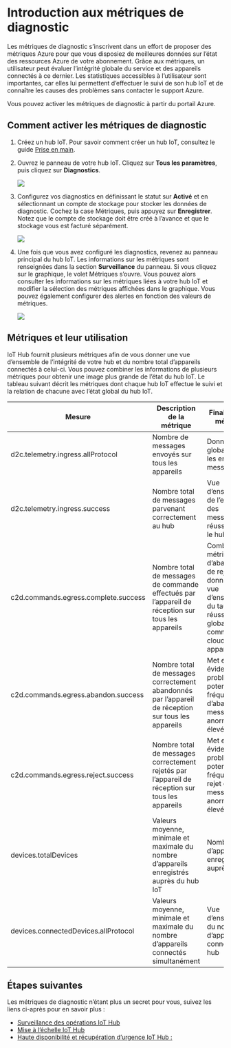 <properties
 pageTitle="Métriques de diagnostic de IoT Hub"
 description="Vue d’ensemble des métriques Azure IoT Hub, qui permet aux utilisateurs d’évaluer l’intégrité globale de leurs ressources"
 services="iot-hub"
 documentationCenter=""
 authors="nberdy"
 manager="timlt"
 editor=""/>

<tags
 ms.service="iot-hub"
 ms.devlang="na"
 ms.topic="article"
 ms.tgt_pltfrm="na"
 ms.workload="na"
 ms.date="04/18/2016"
 ms.author="nberdy"/>

# Introduction aux métriques de diagnostic

Les métriques de diagnostic s’inscrivent dans un effort de proposer des métriques Azure pour que vous disposiez de meilleures données sur l’état des ressources Azure de votre abonnement. Grâce aux métriques, un utilisateur peut évaluer l’intégrité globale du service et des appareils connectés à ce dernier. Les statistiques accessibles à l’utilisateur sont importantes, car elles lui permettent d’effectuer le suivi de son hub IoT et de connaître les causes des problèmes sans contacter le support Azure.

Vous pouvez activer les métriques de diagnostic à partir du portail Azure.

## Comment activer les métriques de diagnostic

1. Créez un hub IoT. Pour savoir comment créer un hub IoT, consultez le guide [Prise en main][lnk-get-started].

2. Ouvrez le panneau de votre hub IoT. Cliquez sur **Tous les paramètres**, puis cliquez sur **Diagnostics**.

    ![][1]

3. Configurez vos diagnostics en définissant le statut sur **Activé** et en sélectionnant un compte de stockage pour stocker les données de diagnostic. Cochez la case Métriques, puis appuyez sur **Enregistrer**. Notez que le compte de stockage doit être créé à l’avance et que le stockage vous est facturé séparément.

    ![][2]

4. Une fois que vous avez configuré les diagnostics, revenez au panneau principal du hub IoT. Les informations sur les métriques sont renseignées dans la section **Surveillance** du panneau. Si vous cliquez sur le graphique, le volet Métriques s’ouvre. Vous pouvez alors consulter les informations sur les métriques liées à votre hub IoT et modifier la sélection des métriques affichées dans le graphique. Vous pouvez également configurer des alertes en fonction des valeurs de métriques.

    ![][3]

## Métriques et leur utilisation

IoT Hub fournit plusieurs métriques afin de vous donner une vue d’ensemble de l’intégrité de votre hub et du nombre total d’appareils connectés à celui-ci. Vous pouvez combiner les informations de plusieurs métriques pour obtenir une image plus grande de l’état du hub IoT. Le tableau suivant décrit les métriques dont chaque hub IoT effectue le suivi et la relation de chacune avec l’état global du hub IoT.

| Mesure | Description de la métrique | Finalité de la métrique |
| ---- | ---- | ---- |
| d2c.telemetry.ingress.allProtocol | Nombre de messages envoyés sur tous les appareils | Données globales sur les envois de messages |
| d2c.telemetry.ingress.success | Nombre total de messages parvenant correctement au hub | Vue d’ensemble de l’entrée des messages réussis dans le hub |
| c2d.commands.egress.complete.success | Nombre total de messages de commande effectués par l’appareil de réception sur tous les appareils | Combiné aux métriques d’abandon et de rejet, donne une vue d’ensemble du taux de réussite globale des commandes cloud-à-appareil |
| c2d.commands.egress.abandon.success | Nombre total de messages correctement abandonnés par l’appareil de réception sur tous les appareils | Met en évidence des problèmes potentiels si la fréquence d’abandon de messages est anormalement élevée |
| c2d.commands.egress.reject.success | Nombre total de messages correctement rejetés par l’appareil de réception sur tous les appareils | Met en évidence des problèmes potentiels si la fréquence de rejet de messages est anormalement élevée |
| devices.totalDevices | Valeurs moyenne, minimale et maximale du nombre d’appareils enregistrés auprès du hub IoT | Nombre d’appareils enregistrés auprès du hub |
| devices.connectedDevices.allProtocol | Valeurs moyenne, minimale et maximale du nombre d’appareils connectés simultanément | Vue d’ensemble du nombre d’appareils connectés au hub |

## Étapes suivantes

Les métriques de diagnostic n’étant plus un secret pour vous, suivez les liens ci-après pour en savoir plus :

- [Surveillance des opérations IoT Hub][lnk-operations-monitoring]
- [Mise à l’échelle IoT Hub][lnk-scaling]
- [Haute disponibilité et récupération d’urgence IoT Hub :][lnk-dr]

<!-- Links and images -->
[1]: media/iot-hub-metrics/enable-metrics-1.png
[2]: media/iot-hub-metrics/enable-metrics-2.png
[3]: media/iot-hub-metrics/enable-metrics-3.png

[lnk-get-started]: iot-hub-csharp-csharp-getstarted.md
[lnk-operations-monitoring]: iot-hub-operations-monitoring.md
[lnk-scaling]: iot-hub-scaling.md
[lnk-dr]: iot-hub-ha-dr.md

<!---HONumber=AcomDC_0420_2016-->